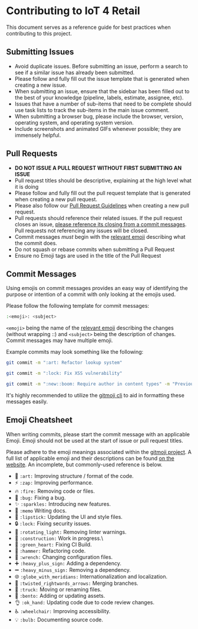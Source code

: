 # Contributing to IoT 4 Retail

This document serves as a reference guide for best practices when contributing to this project.

## Submitting Issues
- Avoid duplicate issues. Before submitting an issue, perform a search to see if a similar issue has already been submitted.
- Please follow and fully fill out the issue template that is generated when creating a new issue.
- When submitting an issue, ensure that the sidebar has been filled out to the best of your knowledge (pipeline, labels, estimate, assignee, etc).
- Issues that have a number of sub-items that need to be complete should use task lists to track the sub-items in the main issue comment.
- When submitting a browser bug, please include the browser, version, operating system, and operating system version.
- Include screenshots and animated GIFs whenever possible; they are immensely helpful.

## Pull Requests
- **DO NOT ISSUE A PULL REQUEST WITHOUT FIRST SUBMITTING AN ISSUE**
- Pull request titles should be descriptive, explaining at the high level what it is doing
- Please follow and fully fill out the pull request template that is generated when creating a new pull request.
- Please also follow our [Pull Request Guidelines](#issue-guidelines) when creating a new pull request.
- Pull requests should reference their related issues. If the pull request closes an issue, [please reference its closing from a commit messages](https://help.github.com/articles/closing-issues-via-commit-messages/). Pull requests not referencing any issues will be closed.
- Commit messages _must_ begin with the [relevant emoji](#emoji-cheatsheet) describing what the commit does.
- Do not squash or rebase commits when submitting a Pull Request
- Ensure no Emoji tags are used in the title of the Pull Request

## Commit Messages
Using emojis on commit messages provides an easy way of identifying the purpose or intention of a commit with only looking at the emojis used.

Please follow the following template for commit messages: 
```bash
:<emoji>: <subject>
```
`<emoji>` being the name of the [relevant emoji](#emoji-cheatsheet) describing the changes (without wrapping ::) and `<subject>` being the description of changes. Commit messages may have multiple emoji.

Example commits may look something like the following:

```bash
git commit -m ":art: Refactor lookup system"
```

```bash
git commit -m ":lock: Fix XSS vulnerability"
```

```bash
git commit -m ":new::boom: Require author in content types" -m "Previously working content types will now throw if author is not present, so this is a breaking change"
```

It's highly recommended to utilize the [gitmoji cli](https://github.com/carloscuesta/gitmoji-cli) to aid in formatting these messages easily.

## Emoji Cheatsheet
When writing commits, please start the commit message with an applicable Emoji. Emoji should not be used at the start of issue or pull request titles.

Please adhere to the emoji meanings associated within the [gitmoji project](https://github.com/carloscuesta/gitmoji/). A full list of applicable emoji and their descriptions can be found [on the website](https://gitmoji.carloscuesta.me/). An incomplete, but commonly-used reference is below.

- :art: `:art:` Improving structure / format of the code.
- :zap: `:zap:` Improving performance.
- :fire: `:fire:` Removing code or files.
- :bug: `:bug:` Fixing a bug.
- :sparkles: `:sparkles:` Introducing new features.
- :memo: `:memo` Writing docs.
- :lipstick: `:lipstick:` Updating the UI and style files.
- :lock: `:lock:` Fixing security issues.
- :rotating_light: `:rotating_light:` Removing linter warnings.
- :construction: `:construction:` Work in progress.\
- :green_heart: `:green_heart:` Fixing CI Build.
- :hammer: `:hammer:` Refactoring code.
- :wrench: `:wrench:` Changing configuration files.
- :heavy_plus_sign: `:heavy_plus_sign:` Adding a dependency.
- :heavy_minus_sign: `:heavy_minus_sign:` Removing a dependency.
- :globe_with_meridians: `:globe_with_meridians:` Internationalization and localization.
- :twisted_rightwards_arrows: `:twisted_rightwards_arrows:` Merging branches.
- :truck: `:truck:` Moving or renaming files.
- :bento: `:bento:` Adding or updating assets.
- :ok_hand: `:ok_hand:` Updating code due to code review changes.
- :wheelchair: `:wheelchair:` Improving accessibility.
- :bulb: `:bulb:` Documenting source code.
